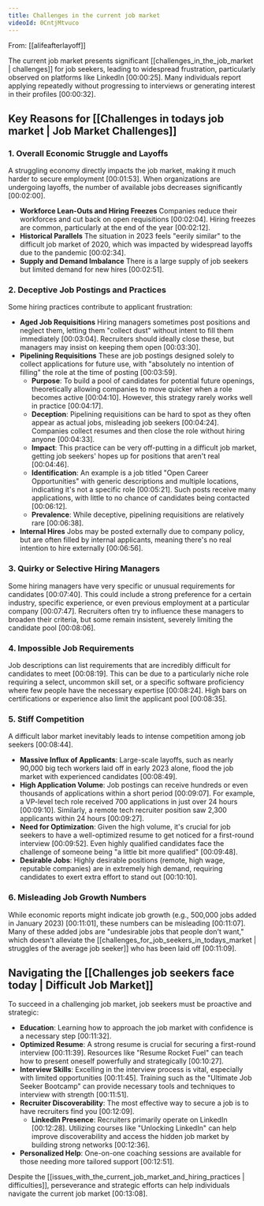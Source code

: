 ```yaml
---
title: Challenges in the current job market
videoId: 0CntjMtvuco
---
```


From: [[alifeafterlayoff]] <br/> 

The current job market presents significant [[challenges_in_the_job_market | challenges]] for job seekers, leading to widespread frustration, particularly observed on platforms like LinkedIn <a class="yt-timestamp" data-t="00:00:25">[00:00:25]</a>. Many individuals report applying repeatedly without progressing to interviews or generating interest in their profiles <a class="yt-timestamp" data-t="00:00:32">[00:00:32]</a>.

## Key Reasons for [[Challenges in todays job market | Job Market Challenges]]

### 1. Overall Economic Struggle and Layoffs
A struggling economy directly impacts the job market, making it much harder to secure employment <a class="yt-timestamp" data-t="00:01:53">[00:01:53]</a>. When organizations are undergoing layoffs, the number of available jobs decreases significantly <a class="yt-timestamp" data-t="00:02:00">[00:02:00]</a>.

*   **Workforce Lean-Outs and Hiring Freezes** Companies reduce their workforces and cut back on open requisitions <a class="yt-timestamp" data-t="00:02:04">[00:02:04]</a>. Hiring freezes are common, particularly at the end of the year <a class="yt-timestamp" data-t="00:02:12">[00:02:12]</a>.
*   **Historical Parallels** The situation in 2023 feels "eerily similar" to the difficult job market of 2020, which was impacted by widespread layoffs due to the pandemic <a class="yt-timestamp" data-t="00:02:34">[00:02:34]</a>.
*   **Supply and Demand Imbalance** There is a large supply of job seekers but limited demand for new hires <a class="yt-timestamp" data-t="00:02:51">[00:02:51]</a>.

### 2. Deceptive Job Postings and Practices
Some hiring practices contribute to applicant frustration:

*   **Aged Job Requisitions** Hiring managers sometimes post positions and neglect them, letting them "collect dust" without intent to fill them immediately <a class="yt-timestamp" data-t="00:03:04">[00:03:04]</a>. Recruiters should ideally close these, but managers may insist on keeping them open <a class="yt-timestamp" data-t="00:03:30">[00:03:30]</a>.
*   **Pipelining Requisitions** These are job postings designed solely to collect applications for future use, with "absolutely no intention of filling" the role at the time of posting <a class="yt-timestamp" data-t="00:03:59">[00:03:59]</a>.
    *   **Purpose**: To build a pool of candidates for potential future openings, theoretically allowing companies to move quicker when a role becomes active <a class="yt-timestamp" data-t="00:04:10">[00:04:10]</a>. However, this strategy rarely works well in practice <a class="yt-timestamp" data-t="00:04:17">[00:04:17]</a>.
    *   **Deception**: Pipelining requisitions can be hard to spot as they often appear as actual jobs, misleading job seekers <a class="yt-timestamp" data-t="00:04:24">[00:04:24]</a>. Companies collect resumes and then close the role without hiring anyone <a class="yt-timestamp" data-t="00:04:33">[00:04:33]</a>.
    *   **Impact**: This practice can be very off-putting in a difficult job market, getting job seekers' hopes up for positions that aren't real <a class="yt-timestamp" data-t="00:04:46">[00:04:46]</a>.
    *   **Identification**: An example is a job titled "Open Career Opportunities" with generic descriptions and multiple locations, indicating it's not a specific role <a class="yt-timestamp" data-t="00:05:21">[00:05:21]</a>. Such posts receive many applications, with little to no chance of candidates being contacted <a class="yt-timestamp" data-t="00:06:12">[00:06:12]</a>.
    *   **Prevalence**: While deceptive, pipelining requisitions are relatively rare <a class="yt-timestamp" data-t="00:06:38">[00:06:38]</a>.
*   **Internal Hires** Jobs may be posted externally due to company policy, but are often filled by internal applicants, meaning there's no real intention to hire externally <a class="yt-timestamp" data-t="00:06:56">[00:06:56]</a>.

### 3. Quirky or Selective Hiring Managers
Some hiring managers have very specific or unusual requirements for candidates <a class="yt-timestamp" data-t="00:07:40">[00:07:40]</a>. This could include a strong preference for a certain industry, specific experience, or even previous employment at a particular company <a class="yt-timestamp" data-t="00:07:47">[00:07:47]</a>. Recruiters often try to influence these managers to broaden their criteria, but some remain insistent, severely limiting the candidate pool <a class="yt-timestamp" data-t="00:08:06">[00:08:06]</a>.

### 4. Impossible Job Requirements
Job descriptions can list requirements that are incredibly difficult for candidates to meet <a class="yt-timestamp" data-t="00:08:19">[00:08:19]</a>. This can be due to a particularly niche role requiring a select, uncommon skill set, or a specific software proficiency where few people have the necessary expertise <a class="yt-timestamp" data-t="00:08:24">[00:08:24]</a>. High bars on certifications or experience also limit the applicant pool <a class="yt-timestamp" data-t="00:08:35">[00:08:35]</a>.

### 5. Stiff Competition
A difficult labor market inevitably leads to intense competition among job seekers <a class="yt-timestamp" data-t="00:08:44">[00:08:44]</a>.

*   **Massive Influx of Applicants**: Large-scale layoffs, such as nearly 90,000 big tech workers laid off in early 2023 alone, flood the job market with experienced candidates <a class="yt-timestamp" data-t="00:08:49">[00:08:49]</a>.
*   **High Application Volume**: Job postings can receive hundreds or even thousands of applications within a short period <a class="yt-timestamp" data-t="00:09:07">[00:09:07]</a>. For example, a VP-level tech role received 700 applications in just over 24 hours <a class="yt-timestamp" data-t="00:09:10">[00:09:10]</a>. Similarly, a remote tech recruiter position saw 2,300 applicants within 24 hours <a class="yt-timestamp" data-t="00:09:27">[00:09:27]</a>.
*   **Need for Optimization**: Given the high volume, it's crucial for job seekers to have a well-optimized resume to get noticed for a first-round interview <a class="yt-timestamp" data-t="00:09:52">[00:09:52]</a>. Even highly qualified candidates face the challenge of someone being "a little bit more qualified" <a class="yt-timestamp" data-t="00:09:48">[00:09:48]</a>.
*   **Desirable Jobs**: Highly desirable positions (remote, high wage, reputable companies) are in extremely high demand, requiring candidates to exert extra effort to stand out <a class="yt-timestamp" data-t="00:10:10">[00:10:10]</a>.

### 6. Misleading Job Growth Numbers
While economic reports might indicate job growth (e.g., 500,000 jobs added in January 2023) <a class="yt-timestamp" data-t="00:11:01">[00:11:01]</a>, these numbers can be misleading <a class="yt-timestamp" data-t="00:11:07">[00:11:07]</a>. Many of these added jobs are "undesirable jobs that people don't want," which doesn't alleviate the [[challenges_for_job_seekers_in_todays_market | struggles of the average job seeker]] who has been laid off <a class="yt-timestamp" data-t="00:11:09">[00:11:09]</a>.

## Navigating the [[Challenges job seekers face today | Difficult Job Market]]

To succeed in a challenging job market, job seekers must be proactive and strategic:

*   **Education**: Learning how to approach the job market with confidence is a necessary step <a class="yt-timestamp" data-t="00:11:32">[00:11:32]</a>.
*   **Optimized Resume**: A strong resume is crucial for securing a first-round interview <a class="yt-timestamp" data-t="00:11:39">[00:11:39]</a>. Resources like "Resume Rocket Fuel" can teach how to present oneself powerfully and strategically <a class="yt-timestamp" data-t="00:10:27">[00:10:27]</a>.
*   **Interview Skills**: Excelling in the interview process is vital, especially with limited opportunities <a class="yt-timestamp" data-t="00:11:45">[00:11:45]</a>. Training such as the "Ultimate Job Seeker Bootcamp" can provide necessary tools and techniques to interview with strength <a class="yt-timestamp" data-t="00:11:51">[00:11:51]</a>.
*   **Recruiter Discoverability**: The most effective way to secure a job is to have recruiters find you <a class="yt-timestamp" data-t="00:12:09">[00:12:09]</a>.
    *   **LinkedIn Presence**: Recruiters primarily operate on LinkedIn <a class="yt-timestamp" data-t="00:12:28">[00:12:28]</a>. Utilizing courses like "Unlocking LinkedIn" can help improve discoverability and access the hidden job market by building strong networks <a class="yt-timestamp" data-t="00:12:36">[00:12:36]</a>.
*   **Personalized Help**: One-on-one coaching sessions are available for those needing more tailored support <a class="yt-timestamp" data-t="00:12:51">[00:12:51]</a>.

Despite the [[issues_with_the_current_job_market_and_hiring_practices | difficulties]], perseverance and strategic efforts can help individuals navigate the current job market <a class="yt-timestamp" data-t="00:13:08">[00:13:08]</a>.